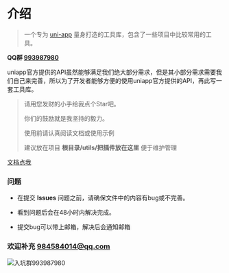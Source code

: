 # 介绍


> 一个专为 [uni-app](https://uniapp.dcloud.io/) 量身打造的工具库，包含了一些项目中比较常用的工具。



**QQ群 [993987980](https://jq.qq.com/?_wv=1027&k=56A4Xhr)**


uniapp官方提供的API虽然能够满足我们绝大部分需求，但是其小部分需求需要我们自己来完善，所以为了开发者能够方便的使用uniapp官方提供的API，再此写一套工具库。

> 请用您发财的小手给我点个Star吧。
>
> 你们的鼓励就是我坚持的毅力。
> 
> 使用前请认真阅读文档或使用示例
>
> 建议放在项目  **根目录/utils/把插件放在这里**  便于维护管理



[文档点我](http://liuyang.xhjrbkp.com/uniapp/sdk/)



### 问题

- 在提交 **lssues** 问题之前，请确保文件中的内容有bug或不完善。

- 看到问题后会在48小时内解决完成。
- 提交bug可以带上邮箱，解决后会通知邮箱



### 欢迎补充  984584014@qq.com 



![入坑群993987980](https://picabstract-preview-ftn.weiyun.com/ftn_pic_abs_v3/91ff8a44a677919f0ada4bb62d426dfcd4b3b9b1826dcdda99c472989902fe9a20da660ef9248458b98e1e9244a4032e?pictype=scale&from=30013&version=3.3.3.3&uin=984584014&fname=uniapp%E6%8F%92%E4%BB%B6%E7%BE%A4%E8%81%8A%E4%BA%8C%E7%BB%B4%E7%A0%81.png&size=256)

